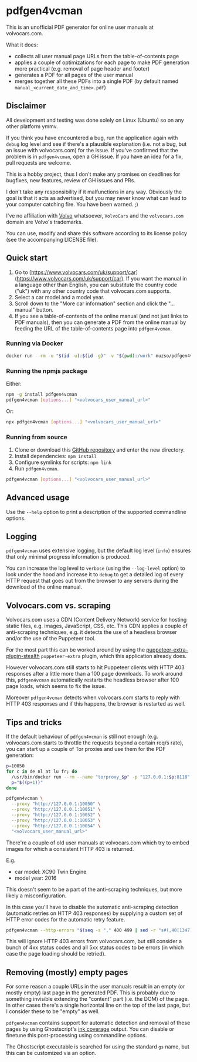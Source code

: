 # pdfgen4vcman

This is an unofficial PDF generator for online user manuals at volvocars.com.

What it does:

- collects all user manual page URLs from the table-of-contents page
- applies a couple of optimizations for each page to make PDF generation more practical (e.g. removal of page header and footer)
- generates a PDF for all pages of the user manual
- merges together all these PDFs into a single PDF (by default named `manual_<current_date_and_time>.pdf`)

## Disclaimer

All development and testing was done solely on Linux (Ubuntu) so on any other platform ymmv.

If you think you have encountered a bug, run the application again with `debug` log level and see if there's a plausible explanation (i.e. not a bug, but an issue with volvocars.com) for the issue. If you've confirmed that the problem is in `pdfgen4vcman`, open a GH issue. If you have an idea for a fix, pull requests are welcome.

This is a hobby project, thus I don't make any promises on deadlines for bugfixes, new features, review of GH issues and PRs.

I don't take any responsibility if it malfunctions in any way. Obviously the goal is that it acts as advertised, but you may never know what can lead to your computer catching fire. You have been warned. ;)

I've no affiliation with [Volvo](https://www.volvo.com/) whatsoever, `VolvoCars` and the `volvocars.com` domain are Volvo's trademarks.

You can use, modify and share this software according to its license policy (see the accompanying LICENSE file).

## Quick start

1. Go to [https://www.volvocars.com/uk/support/car](https://www.volvocars.com/uk/support/car). If you want the manual in a language other than English, you can substitute the country code ("uk") with any other country code that volvocars.com supports.
2. Select a car model and a model year.
3. Scroll down to the "More car information" section and click the "... manual" button.
4. If you see a table-of-contents of the online manual (and not just links to PDF manuals), then you can generate a PDF from the online manual by feeding the URL of the table-of-contents page into `pdfgen4vcman`.

### Running via Docker

```bash
docker run --rm -u "$(id -u):$(id -g)" -v "$(pwd):/work" muzso/pdfgen4vcman [options...] "<volvocars_user_manual_url>"
```

### Running the npmjs package

Either:

```bash
npm -g install pdfgen4vcman
pdfgen4vcman [options...] "<volvocars_user_manual_url>"
```

Or:

```bash
npx pdfgen4vcman [options...] "<volvocars_user_manual_url>"
```

### Running from source

1. Clone or download this [GitHub repository](https://github.com/muzso/pdfgen4vcman) and enter the new directory.
2. Install dependencies: `npm install`
3. Configure symlinks for scripts: `npm link`
4. Run `pdfgen4vcman`.

```bash
pdfgen4vcman [options...] "<volvocars_user_manual_url>"
```

## Advanced usage

Use the `--help` option to print a description of the supported commandline options.

## Logging

`pdfgen4vcman` uses extensive logging, but the default log level (`info`) ensures that only minimal progress information is produced.

You can increase the log level to `verbose` (using the `--log-level` option) to look under the hood and increase it to `debug` to get a detailed log of every HTTP request that goes out from the browser to any servers during the download of the online manual.

## Volvocars.com vs. scraping

Volvocars.com uses a CDN (Content Delivery Network) service for hosting static files, e.g. images, JavaScript, CSS, etc. This CDN applies a couple of anti-scraping techniques, e.g. it detects the use of a headless browser and/or the use of the Puppeteer tool.

For the most part this can be worked around by using the [puppeteer-extra-plugin-stealth](https://www.npmjs.com/package/puppeteer-extra-plugin-stealth) `puppeteer-extra` plugin, which this application already does.

However volvocars.com still starts to hit Puppeteer clients with HTTP 403 responses after a little more than a 100 page downloads. To work around this, `pdfgen4vcman` automatically restarts the headless browser after 100 page loads, which seems to fix the issue.

Moreover `pdfgen4vcman` detects when volvocars.com starts to reply with HTTP 403 responses and if this happens, the browser is restarted as well.

## Tips and tricks

If the default behaviour of `pdfgen4vcman` is still not enough (e.g. volvocars.com starts to throttle the requests beyond a certain req/s rate), you can start up a couple of Tor proxies and use them for the PDF generation:

```bash
p=10050
for c in de nl at lu fr; do
  /usr/bin/docker run --rm --name "torproxy_$p" -p "127.0.0.1:$p:8118" -e TOR_MaxCircuitDirtiness=300 -e "LOCATION=$c" -d dperson/torproxy
  p="$((p+1))"
done

pdfgen4vcman \
  --proxy "http://127.0.0.1:10050" \
  --proxy "http://127.0.0.1:10051" \
  --proxy "http://127.0.0.1:10052" \
  --proxy "http://127.0.0.1:10053" \
  --proxy "http://127.0.0.1:10054" \
  "<volvocars_user_manual_url>"
```

There're a couple of old user manuals at volvocars.com which try to embed images for which a consistent HTTP 403 is returned.

E.g.

- car model: XC90 Twin Engine
- model year: 2016

This doesn't seem to be a part of the anti-scraping techniques, but more likely a misconfiguration.

In this case you'll have to disable the automatic anti-scraping detection (automatic retries on HTTP 403 responses) by supplying a custom set of HTTP error codes for the automatic retry feature.

```bash
pdfgen4vcman --http-errors "$(seq -s "," 400 499 | sed -r "s#(,40[1347]),#,#g"),$(seq -s "," 500 599)" "https://www.volvocars.com/uk/support/car/xc90-twin-engine/15w46/article"
```

This will ignore HTTP 403 errors from volvocars.com, but still consider a bunch of 4xx status codes and all 5xx status codes to be errors (in which case the page loading should be retried).

## Removing (mostly) empty pages

For some reason a couple URLs in the user manuals result in an empty (or mostly empty) last page in the generated PDF. This is probably due to something invisible extending the "content" part (i.e. the DOM) of the page. In other cases there's a single horizontal line on the top of the last page, but I consider these to be "empty" as well.

`pdfgen4vcman` contains support for automatic detection and removal of these pages by using Ghostscript's [ink coverage](https://ghostscript.readthedocs.io/en/latest/Devices.html#ink-coverage-output) output. You can disable or finetune this post-processing using commandline options.

The Ghostscript executable is searched for using the standard `gs` name, but this can be customized via an option.
